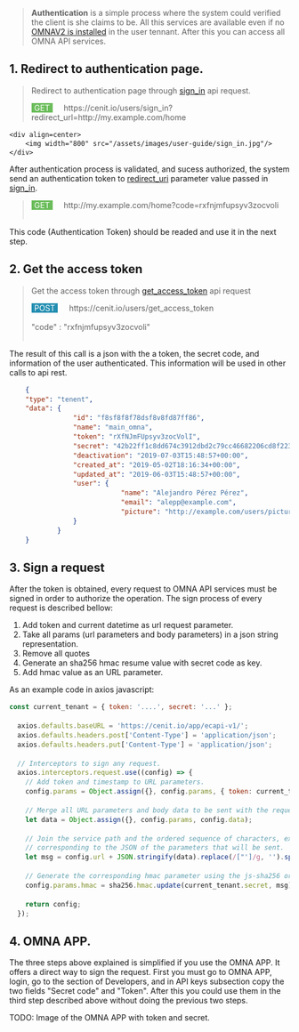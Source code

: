 
> <b>Authentication</b> is a simple process where the system could verified the client is she claims to be. All this services are available even if no [OMNAV2 is installed](user-setup) in the user tennant. After this you can access all OMNA API services.

## 1. Redirect to authentication page.

>Redirect to authentication page through [sign_in](//cenit-io.github.io/eCapi/api-spec/#operation/sign_in) api request.
><div style="background-color:#6BBD5B; color:white; border:0px solid brown;border-radius:0px; float:left; padding-right: 5px; padding-left: 5px; margin-right:20px;"> GET </div> https://cenit.io/users/sign_in?redirect_url=http://my.example.com/home
	<div align=center>
		<img width="800" src="/assets/images/user-guide/sign_in.jpg"/>
	</div>

After authentication process is validated, and sucess authorized, the system send an authentication token to [redirect_uri](//cenit-io.github.io/eCapi/api-spec/#operation/sign_in) parameter value passed in [sign_in](//cenit-io.github.io/eCapi/api-spec/#operation/sign_in).
	
><div style="background-color:#6BBD5B; color:white; border:0px solid brown;border-radius:0px; float:left; padding-right: 5px; padding-left: 5px; margin-right:20px;"> GET </div> http://my.example.com/home?code=rxfnjmfupsyv3zocvoli </br></br>
	
This code (Authentication Token) should be readed and use it in the next step.
	
## 2. Get the access token
>Get the access token through [get_access_token](//cenit-io.github.io/eCapi/api-spec/#operation/get_access_token_async_) api request 
><div style="background-color:#248fB2; color:white; border:0px solid brown;border-radius:0px; float:left; padding-right: 5px; padding-left: 5px; margin-right:20px;"> POST </div> https://cenit.io/users/get_access_token</br></br> "code" : "rxfnjmfupsyv3zocvoli" </br></br>
   
The result of this call is a json with the a token, the secret code, and information of the user authenticated. This 
information will be used in other calls to api rest.
```json
	{
	"type": "tenent",
	"data": {
				"id": "f8sf8f8f78dsf8v8fd87ff86",
				"name": "main_omna",
				"token": "rXfNJmFUpsyv3zocVolI",
				"secret": "42b22ff1c8dd674c3912dbd2c79cc46682206cd8f2238c4faa8539a82e66bf38",
				"deactivation": "2019-07-03T15:48:57+00:00",
				"created_at": "2019-05-02T18:16:34+00:00",
				"updated_at": "2019-06-03T15:48:57+00:00",
				"user": {
							"name": "Alejandro Pérez Pérez",
							"email": "alepp@example.com",
							"picture": "http://example.com/users/pictures/alepp.png"
				}
			}
	}
```

## 3. Sign a request
After the token is obtained, every request to OMNA API services must be signed in order to authorize the operation. The sign process of every request is described bellow:
1. Add token and current datetime as url request parameter.
2. Take all params (url parameters and body parameters) in a json string representation.
3. Remove all quotes
4. Generate an sha256 hmac resume value with secret code as key.
5. Add hmac value as an URL parameter. 

As an example code in axios javascript:

```javascript
const current_tenant = { token: '....', secret: '...' };

  axios.defaults.baseURL = 'https://cenit.io/app/ecapi-v1/';
  axios.defaults.headers.post['Content-Type'] = 'application/json';
  axios.defaults.headers.put['Content-Type'] = 'application/json';

  // Interceptors to sign any request.
  axios.interceptors.request.use((config) => {
    // Add token and timestamp to URL parameters.
    config.params = Object.assign({}, config.params, { token: current_tenant.token, timestamp: Date.now() });

    // Merge all URL parameters and body data to be sent with the request.
    let data = Object.assign({}, config.params, config.data);

    // Join the service path and the ordered sequence of characters, excluding the quotes,
    // corresponding to the JSON of the parameters that will be sent.
    let msg = config.url + JSON.stringify(data).replace(/["']/g, '').split('').sort().join('');

    // Generate the corresponding hmac parameter using the js-sha256 or similar library.
    config.params.hmac = sha256.hmac.update(current_tenant.secret, msg).hex();

    return config;
  });
```

## 4. OMNA APP.
   The three steps above explained is simplified if you use the OMNA APP. It offers a direct way to sign the request. First you must go to OMNA APP, login, go to the section of Developers, and in API keys subsection copy the two fields "Secret code" and "Token". After this you could use them in the third step described above without doing the previous two steps.
   
   TODO: Image of the OMNA APP with token and secret.


